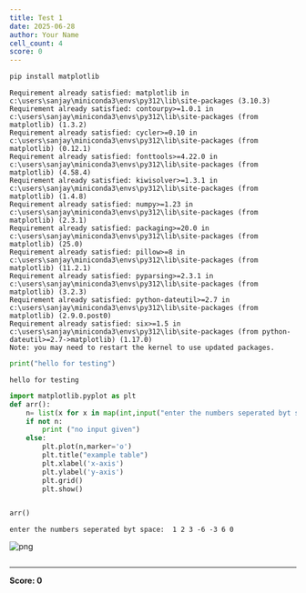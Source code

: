 ```yaml
---
title: Test 1
date: 2025-06-28
author: Your Name
cell_count: 4
score: 0
---
```


```python
pip install matplotlib
```

    Requirement already satisfied: matplotlib in c:\users\sanjay\miniconda3\envs\py312\lib\site-packages (3.10.3)
    Requirement already satisfied: contourpy>=1.0.1 in c:\users\sanjay\miniconda3\envs\py312\lib\site-packages (from matplotlib) (1.3.2)
    Requirement already satisfied: cycler>=0.10 in c:\users\sanjay\miniconda3\envs\py312\lib\site-packages (from matplotlib) (0.12.1)
    Requirement already satisfied: fonttools>=4.22.0 in c:\users\sanjay\miniconda3\envs\py312\lib\site-packages (from matplotlib) (4.58.4)
    Requirement already satisfied: kiwisolver>=1.3.1 in c:\users\sanjay\miniconda3\envs\py312\lib\site-packages (from matplotlib) (1.4.8)
    Requirement already satisfied: numpy>=1.23 in c:\users\sanjay\miniconda3\envs\py312\lib\site-packages (from matplotlib) (2.3.1)
    Requirement already satisfied: packaging>=20.0 in c:\users\sanjay\miniconda3\envs\py312\lib\site-packages (from matplotlib) (25.0)
    Requirement already satisfied: pillow>=8 in c:\users\sanjay\miniconda3\envs\py312\lib\site-packages (from matplotlib) (11.2.1)
    Requirement already satisfied: pyparsing>=2.3.1 in c:\users\sanjay\miniconda3\envs\py312\lib\site-packages (from matplotlib) (3.2.3)
    Requirement already satisfied: python-dateutil>=2.7 in c:\users\sanjay\miniconda3\envs\py312\lib\site-packages (from matplotlib) (2.9.0.post0)
    Requirement already satisfied: six>=1.5 in c:\users\sanjay\miniconda3\envs\py312\lib\site-packages (from python-dateutil>=2.7->matplotlib) (1.17.0)
    Note: you may need to restart the kernel to use updated packages.
    


```python
print("hello for testing")
```

    hello for testing
    


```python
import matplotlib.pyplot as plt
def arr():
    n= list(x for x in map(int,input("enter the numbers seperated byt space: ").strip().split())if x>=0)
    if not n:
        print ("no input given")
    else:
        plt.plot(n,marker='o')
        plt.title("example table")
        plt.xlabel('x-axis')
        plt.ylabel('y-axis')
        plt.grid()
        plt.show()


arr()
```

    enter the numbers seperated byt space:  1 2 3 -6 -3 6 0
    


    
![png](/pynotes/images/test_1_2_1.png)
    



```python

```


---
**Score: 0**